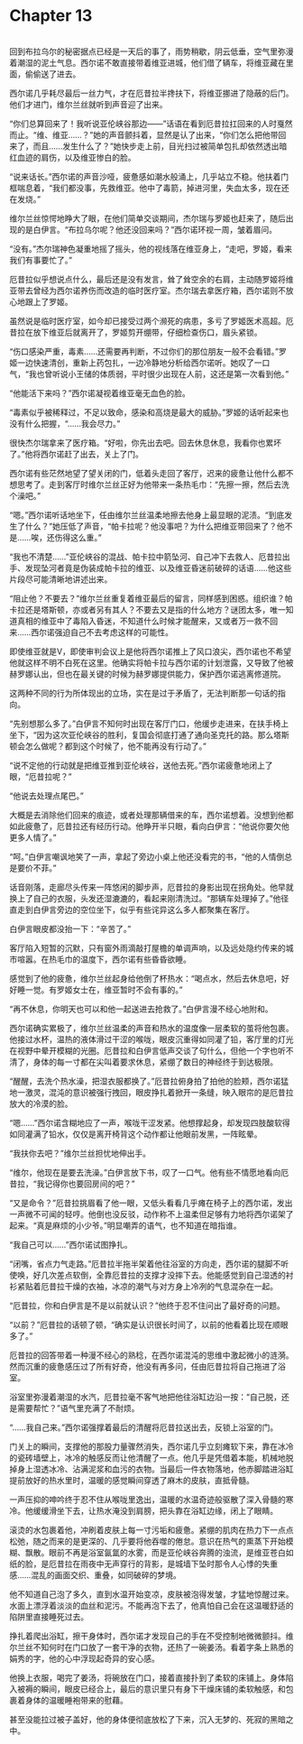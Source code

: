 # Chapter 13

<br>
回到布拉乌尔的秘密据点已经是一天后的事了，雨势稍歇，阴云低垂，空气里弥漫着潮湿的泥土气息。西尔诺不敢直接带着维亚进城，他们借了辆车，将维亚藏在里面，偷偷送了进去。

西尔诺几乎耗尽最后一丝力气，才在厄昔拉半搀扶下，将维亚挪进了隐蔽的后门。他们才进门，维尔兰丝就听到声音迎了出来。

“你们总算回来了！我听说亚伦峡谷那边——”话语在看到厄昔拉扛回来的人时戛然而止。“维、维亚……？”她的声音颤抖着，显然是认了出来，“你们怎么把他带回来了，而且……发生什么了？”她快步走上前，目光扫过被简单包扎却依然透出暗红血迹的肩伤，以及维亚惨白的脸。

“说来话长。”西尔诺的声音沙哑，疲惫感如潮水般涌上，几乎站立不稳。他扶着门框喘息着，“我们都没事，先救维亚。他中了毒箭，掉进河里，失血太多，现在还在发烧。”

维尔兰丝惊愕地睁大了眼，在他们简单交谈期间，杰尔瑞与罗姬也赶来了，随后出现的是白伊言。“布拉乌尔呢？他还没回来吗？”西尔诺环视一周，皱着眉问。

“没有。”杰尔瑞神色凝重地摇了摇头，他的视线落在维亚身上，“走吧，罗姬，看来我们有事要忙了。”

厄昔拉似乎想说点什么，最后还是没有发言，耸了耸空余的右肩，主动随罗姬将维亚带去曾经为西尔诺养伤而改造的临时医疗室。杰尔瑞去拿医疗箱，西尔诺则不放心地跟上了罗姬。

虽然说是临时医疗室，如今却已接受过两个濒死的病患，多亏了罗姬医术高超。厄昔拉在放下维亚后就离开了，罗姬剪开绷带，仔细检查伤口，眉头紧锁。

“伤口感染严重，毒素……还需要再判断，不过你们的那位朋友一般不会看错。”罗姬一边快速清创，重新上药包扎，一边冷静地分析给西尔诺听。她叹了一口气，“我也曾听说小王储的体质弱，平时很少出现在人前，这还是第一次看到他。”

“他能活下来吗？”西尔诺凝视着维亚毫无血色的脸。

“毒素似乎被稀释过，不足以致命，感染和高烧是最大的威胁。”罗姬的话听起来也没有什么把握，“……我会尽力。”

很快杰尔瑞拿来了医疗箱。“好啦，你先出去吧。回去休息休息，我看你也累坏了。”他将西尔诺赶了出去，关上了门。

西尔诺有些茫然地望了望关闭的门，低着头走回了客厅，迟来的疲惫让他什么都不想思考了。走到客厅时维尔兰丝正好为他带来一条热毛巾：“先擦一擦，然后去洗个澡吧。”

“嗯。”西尔诺听话地坐下，任由维尔兰丝温柔地擦去他身上最显眼的泥渍。“到底发生了什么？”她压低了声音，“帕卡拉呢？他没事吧？为什么把维亚带回来了？他不是……唉，还伤得这么重。”

“我也不清楚……”亚伦峡谷的混战、帕卡拉中箭坠河、自己冲下去救人、厄昔拉出手、发现坠河者竟是伪装成帕卡拉的维亚、以及维亚昏迷前破碎的话语……他这些片段尽可能清晰地讲述出来。

“阻止他？不要去？”维尔兰丝重复着维亚最后的留言，同样感到困惑。组织谁？帕卡拉还是塔斯顿，亦或者另有其人？不要去又是指的什么地方？谜团太多，唯一知道真相的维亚中了毒陷入昏迷，不知道什么时候才能醒来，又或者万一救不回来……西尔诺强迫自己不去考虑这样的可能性。

即使维亚就是V，即使审判会议上是他将西尔诺推上了风口浪尖，西尔诺也不希望他就这样不明不白死在这里。他确实将帕卡拉与西尔诺的计划泄露，又导致了他被赫罗娜认出，但也在最关键的时候为赫罗娜提供能力，保护西尔诺逃离修道院。

这两种不同的行为所体现出的立场，实在是过于矛盾了，无法判断那一句话的指向。

“先别想那么多了。”白伊言不知何时出现在客厅门口，他缓步走进来，在扶手椅上坐下，“因为这次亚伦峡谷的胜利，复国会彻底打通了通向圣克托的路。那么塔斯顿会怎么做呢？都到这个时候了，他不能再没有行动了。”

“说不定他的行动就是把维亚推到亚伦峡谷，送他去死。”西尔诺疲惫地闭上了眼，“厄昔拉呢？”

“他说去处理点尾巴。”

大概是去消除他们回来的痕迹，或者处理那辆借来的车，西尔诺想着。没想到他都如此疲惫了，厄昔拉还有经历行动。他睁开半只眼，看向白伊言：“他说你要欠他更多人情了。”

“呵。”白伊言嘲讽地笑了一声，拿起了旁边小桌上他还没看完的书，“他的人情倒总是要价不菲。”

话音刚落，走廊尽头传来一阵悠闲的脚步声，厄昔拉的身影出现在拐角处。他早就换上了自己的衣服，头发还湿漉漉的，看起来刚清洗过。“那辆车处理掉了。”他径直走到白伊言旁边的空位坐下，似乎有些诧异这么多人都聚集在客厅。

白伊言眼皮都没抬一下：“辛苦了。”

客厅陷入短暂的沉默，只有窗外雨滴敲打屋檐的单调声响，以及远处隐约传来的城市喧嚣。在热毛巾的温度下，西尔诺有些昏昏欲睡。

感觉到了他的疲惫，维尔兰丝起身给他倒了杯热水：“喝点水，然后去休息吧，好好睡一觉。有罗姬女士在，维亚暂时不会有事的。”

“再不休息，你明天也可以和他一起送进去抢救了。”白伊言漫不经心地附和。

西尔诺确实累极了，维尔兰丝温柔的声音和热水的温度像一层柔软的茧将他包裹。他接过水杯，温热的液体滑过干涩的喉咙，眼皮沉重得如同灌了铅，客厅里的灯光在视野中晕开模糊的光圈。厄昔拉和白伊言低声交谈了句什么，但他一个字也听不清了，身体的每一寸都在尖叫着要求休息，紧绷了数日的神经终于到达极限。

“醒醒，去洗个热水澡，把湿衣服都换了。”厄昔拉俯身拍了拍他的脸颊，西尔诺猛地一激灵，混沌的意识被强行拽回，眼皮挣扎着掀开一条缝，映入眼帘的是厄昔拉放大的冷漠的脸。

“嗯……”西尔诺含糊地应了一声，喉咙干涩发紧。他想撑起身，却发现四肢酸软得如同灌满了铅水，仅仅是离开椅背这个动作都让他眼前发黑，一阵眩晕。

“我扶你去吧？”维尔兰丝担忧地伸出手。

“维尔，他现在是要去洗澡。”白伊言放下书，叹了一口气。他有些不情愿地看向厄昔拉，“我记得你也要回房间的吧？”

“又是命令？”厄昔拉挑眉看了他一眼，又低头看看几乎瘫在椅子上的西尔诺，发出一声微不可闻的轻哼。他倒也没反驳，动作称不上温柔但足够有力地将西尔诺架了起来。“真是麻烦的小少爷。”明显嘲弄的语气，也不知道在暗指谁。

“我自己可以……”西尔诺试图挣扎。

“闭嘴，省点力气走路。”厄昔拉半拖半架着他往浴室的方向走，西尔诺的腿脚不听使唤，好几次差点软倒，全靠厄昔拉的支撑才没摔下去。他能感觉到自己湿透的衬衫紧贴着厄昔拉干燥的衣袖，冰凉的潮气与对方身上冷冽的气息混杂在一起。

“厄昔拉，你和白伊言是不是以前就认识？”他终于忍不住问出了最好奇的问题。

“以前？”厄昔拉的话顿了顿，“确实是认识很长时间了，以前的他看着比现在顺眼多了。”

厄昔拉的回答带着一种漫不经心的熟稔，在西尔诺混沌的思维中激起微小的涟漪。然而沉重的疲惫感压过了所有好奇，他没有再多问，任由厄昔拉将自己拖进了浴室。

浴室里弥漫着潮湿的水汽，厄昔拉毫不客气地把他往浴缸边沿一按：“自己脱，还是需要帮忙？”语气里充满了不耐烦。

“……我自己来。”西尔诺强撑着最后的清醒将厄昔拉送出去，反锁上浴室的门。

门关上的瞬间，支撑他的那股力量骤然消失，西尔诺几乎立刻瘫软下来，靠在冰冷的瓷砖墙壁上，冰冷的触感反而让他清醒了一点。他几乎是凭借着本能，机械地脱掉身上湿透冰冷、沾满泥浆和血污的衣物。当最后一件衣物落地，他赤脚踏进浴缸提前放好的热水里时，温暖的感觉瞬间穿透了麻木的皮肤，直抵骨髓。

一声压抑的呻吟终于忍不住从喉咙里逸出，温暖的水温奇迹般驱散了深入骨髓的寒冷。他缓缓滑坐下去，让热水淹没到肩膀，把头靠在浴缸边缘，闭上了眼睛。

滚烫的水包裹着他，冲刷着皮肤上每一寸污垢和疲惫。紧绷的肌肉在热力下一点点松弛，随之而来的是更深的、几乎要将他吞噬的倦怠。意识在热气的熏蒸下开始模糊、飘散。眼前不再是浴室氤氲的水雾，而是亚伦峡谷奔腾的浊流，是维亚苍白如纸的脸，是厄昔拉在雨夜中无声穿行的背影，是城墙下坠时那令人心悸的失重感……混乱的画面交织、重叠，如同破碎的梦境。

他不知道自己泡了多久，直到水温开始变凉，皮肤被泡得发皱，才猛地惊醒过来。水面上漂浮着淡淡的血丝和泥污。不能再泡下去了，他真怕自己会在这温暖舒适的陷阱里直接睡死过去。

挣扎着爬出浴缸，擦干身体时，西尔诺才发现自己的手在不受控制地微微颤抖。维尔兰丝不知何时在门口放了一套干净的衣物，还热了一碗姜汤。看着字条上熟悉的娟秀的字，他的心中浮现起奇异的安心感。

他换上衣服，喝完了姜汤，将碗放在门口，接着直接扑到了柔软的床铺上。身体陷入被褥的瞬间，眼皮已经合上，最后的意识里只有身下干燥床铺的柔软触感，和包裹着身体的温暖睡袍带来的慰藉。

甚至没能拉过被子盖好，他的身体便彻底放松了下来，沉入无梦的、死寂的黑暗之中。
